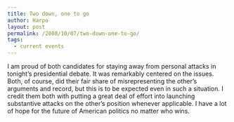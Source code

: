 ```yaml
---
title: Two down, one to go
author: Harpo
layout: post
permalink: /2008/10/07/two-down-one-to-go/
tags:
  - current events
---
```

I am proud of both candidates for staying away from personal attacks in tonight&#8217;s presidential debate. It was remarkably centered on the issues. Both, of course, did their fair share of misrepresenting the other&#8217;s arguments and record, but this is to be expected even in such a situation. I credit them both with putting a great deal of effort into launching substantive attacks on the other&#8217;s position whenever applicable. I have a lot of hope for the future of American politics no matter who wins.